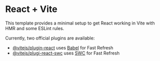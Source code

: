 # React + Vite

This template provides a minimal setup to get React working in Vite with HMR and some ESLint rules.

Currently, two official plugins are available:

- [@vitejs/plugin-react](https://github.com/vitejs/vite-plugin-react/blob/main/packages/plugin-react/README.md) uses [Babel](https://babeljs.io/) for Fast Refresh
- [@vitejs/plugi-react-swc](https://github.com/vitejs/vite-plugin-react-swc) uses [SWC](https://swc.rs/) for Fast Refresh
